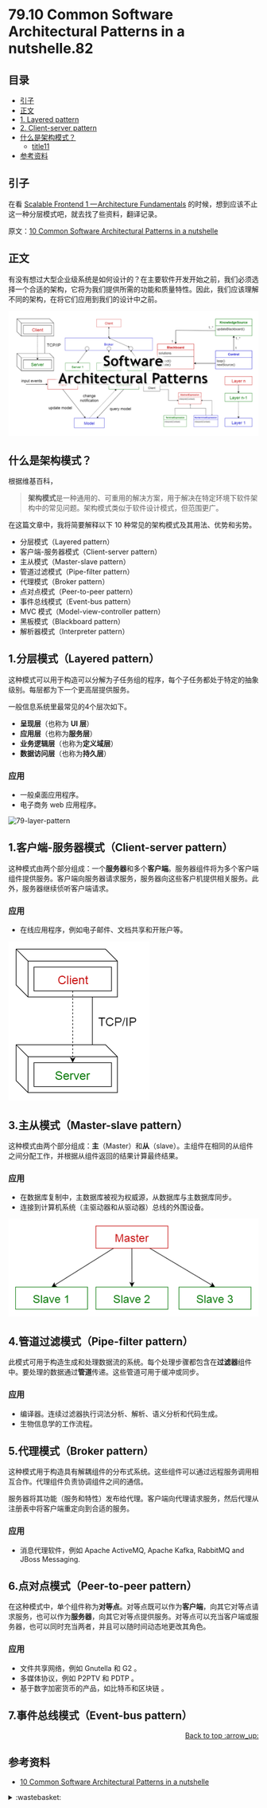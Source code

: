 # 79.10 Common Software Architectural Patterns in a nutshelle.82
## <a name="index"></a> 目录
- [引子](#start)
- [正文](#main)
- [1. Layered pattern](#layered)
- [2. Client-server pattern](#client-server)
- [什么是架构模式？](#architecture)
  - [title11](#title11)
- [参考资料](#reference)


## <a name="start"></a> 引子
在看 [Scalable Frontend 1 — Architecture Fundamentals][url-2] 的时候，想到应该不止这一种分层模式吧，就去找了些资料，翻译记录。

原文：[10 Common Software Architectural Patterns in a nutshelle][url-1]

## <a name="main"></a> 正文
有没有想过大型企业级系统是如何设计的？在主要软件开发开始之前，我们必须选择一个合适的架构，它将为我们提供所需的功能和质量特性。因此，我们应该理解不同的架构，在将它们应用到我们的设计中之前。

![79-patterns][url-local-1]

## <a name="architecture"></a> 什么是架构模式？
根据维基百科，

> **架构模式**是一种通用的、可重用的解决方案，用于解决在特定环境下软件架构中的常见问题。架构模式类似于软件设计模式，但范围更广。

在这篇文章中，我将简要解释以下 10 种常见的架构模式及其用法、优势和劣势。

- 分层模式（Layered pattern）
- 客户端-服务器模式（Client-server pattern）
- 主从模式（Master-slave pattern）
- 管道过滤模式（Pipe-filter pattern）
- 代理模式（Broker pattern）
- 点对点模式（Peer-to-peer pattern）
- 事件总线模式（Event-bus pattern）
- MVC 模式（Model-view-controller pattern）
- 黑板模式（Blackboard pattern）
- 解析器模式（Interpreter pattern）



## <a name="layered"></a> 1.分层模式（Layered pattern）
这种模式可以用于构造可以分解为子任务组的程序，每个子任务都处于特定的抽象级别。每层都为下一个更高层提供服务。

一般信息系统里最常见的4个层次如下。
- **呈现层**（也称为 **UI 层**）
- **应用层**（也称为**服务层**）
- **业务逻辑层**（也称为**定义域层**）
- **数据访问层**（也称为**持久层**）

### 应用
- 一般桌面应用程序。
- 电子商务 web 应用程序。

![79-layer-pattern][url-local-2]

## <a name="client-server"></a> 1.客户端-服务器模式（Client-server pattern）
这种模式由两个部分组成：一个**服务器**和多个**客户端**。服务器组件将为多个客户端组件提供服务。客户端向服务器请求服务，服务器向这些客户机提供相关服务。此外，服务器继续侦听客户端请求。

### 应用
- 在线应用程序，例如电子邮件、文档共享和开账户等。

![79-client-server][url-local-3]

## <a name="master-slave"></a> 3.主从模式（Master-slave pattern）
这种模式由两个部分组成：**主**（Master）和**从**（slave）。主组件在相同的从组件之间分配工作，并根据从组件返回的结果计算最终结果。

### 应用
- 在数据库复制中，主数据库被视为权威源，从数据库与主数据库同步。
- 连接到计算机系统（主驱动器和从驱动器）总线的外围设备。

![79-master-slave][url-local-4]

## <a name="pipe-filter"></a> 4.管道过滤模式（Pipe-filter pattern）
此模式可用于构造生成和处理数据流的系统。每个处理步骤都包含在**过滤器**组件中。要处理的数据通过**管道**传递。这些管道可用于缓冲或同步。

### 应用
- 编译器。连续过滤器执行词法分析、解析、语义分析和代码生成。
- 生物信息学的工作流程。


## <a name="broker"></a> 5.代理模式（Broker pattern）
这种模式用于构造具有解耦组件的分布式系统。这些组件可以通过远程服务调用相互合作。代理组件负责协调组件之间的通信。

服务器将其功能（服务和特性）发布给代理。客户端向代理请求服务，然后代理从注册表中将客户端重定向到合适的服务。

### 应用
- 消息代理软件，例如 Apache ActiveMQ, Apache Kafka, RabbitMQ and JBoss Messaging.


## <a name="broker"></a> 6.点对点模式（Peer-to-peer pattern）
在这种模式中，单个组件称为**对等点**。对等点既可以作为**客户端**，向其它对等点请求服务，也可以作为**服务器**，向其它对等点提供服务。对等点可以充当客户端或服务器，也可以同时充当两者，并且可以随时间动态地更改其角色。

### 应用
- 文件共享网络，例如 Gnutella 和 G2 。
- 多媒体协议，例如 P2PTV 和 PDTP 。
- 基于数字加密货币的产品，如比特币和区块链 。

## <a name="event-bus"></a> 7.事件总线模式（Event-bus pattern）




<div align="right"><a href="#index">Back to top :arrow_up:</a></div>

## <a name="reference"></a> 参考资料
- [10 Common Software Architectural Patterns in a nutshelle][url-1]

[url-1]:https://towardsdatascience.com/10-common-software-architectural-patterns-in-a-nutshell-a0b47a1e9013
[url-2]:https://github.com/XXHolic/blog/issues/78

[url-local-1]:./images/79/patterns.png
[url-local-2]:./images/79/layer-patterns.png
[url-local-3]:./images/79/client-server-pattern.png
[url-local-4]:./images/79/master-slave.png

<details>
<summary>:wastebasket:</summary>

![n-poster][url-local-poster]

</details>

[url-book]:https://book.douban.com/subject/26916012/
[url-local-poster]:./images/n/poster.jpg
